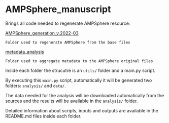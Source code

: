 # AMPSphere_manuscript

Brings all code needed to regenerate AMPSphere resource:

[AMPSphere_generation_v.2022-03](AMPSphere_generation_v.2022-03/README)

    Folder used to regenerate AMPSphere from the base files
    
[metadata_analysis](metadata_analysis/README.md)

    Folder used to aggregate metadata to the AMPSphere original files

Inside each folder the strucutre is an `utils/` folder and a main.py script.

By executing this `main.py` script, automatically it will be generated two
folders: `analysis/` and `data/`.

The data needed for the analysis will be downloaded automatically from the
sources and the results will be available in the `analysis/` folder.

Detailed information about scripts, inputs and outputs are available in
the README.md files inside each folder.

